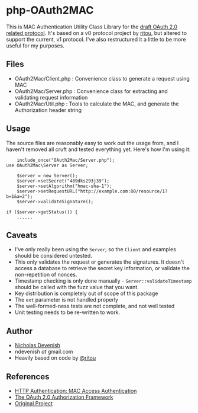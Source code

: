 # php-OAuth2MAC

This is MAC Authentication Utility Class Library for the [draft OAuth 2.0 related protocol](http://tools.ietf.org/html/draft-ietf-oauth-v2-http-mac-01). It's based on a v0 protocol project by [ritou](https://github.com/ritou/php-OAuth2MacToken), but altered to support the current, v1 protocol. I've also restructured it a little to be more useful for my purposes.

## Files

*   OAuth2Mac/Client.php  : Convenience class to generate a request using MAC
*   OAuth2Mac/Server.php  : Convenience class for extracting and validating request information
*   OAuth2Mac/Util.php    : Tools to calculate the MAC, and generate the Authorization header string

## Usage

The source files are reasonably easy to work out the usage from, and I haven't removed all cruft and tested everything yet. Here's how I'm using it:

		include_once("OAuth2Mac/Server.php");
    use OAuth2Mac\Server as Server;

		$server = new Server();
		$server->setSecret("489dks293j39");
		$server->setAlgorithm("hmac-sha-1");
		$server->setRequestURL("http://example.com:80/resource/1?b=1&a=2");
		$server->validateSignature();

    if ($server->getStatus()) {
        ......

## Caveats
  - I've only really been using the `Server`; so the `Client` and examples should be considered untested.
  - This only validates the request or generates the signatures. It doesn't access a database to retrieve the secret key information, or validate the non-repetition of nonces.
  - Timestamp checking is only done manually - `Server::validateTimestamp` should be called with the fuzz value that you want.
  - Key distribution is completely out of scope of this package
  - The `ext` parameter is not handled properly
  - The well-formed-ness tests are not complete, and not well tested
  - Unit testing needs to be re-written to work.

## Author

*   [Nicholas Devenish](https://github.com/ndevenish/)
*   ndevenish _at_ gmail.com
*   Heavily based on code by [@ritou](http://twitter.com/ritou)

## References

*   [HTTP Authentication: MAC Access Authentication](http://tools.ietf.org/html/draft-ietf-oauth-v2-http-mac-01)
*   [The OAuth 2.0 Authorization Framework](http://tools.ietf.org/html/draft-ietf-oauth-v2)
*   [Original Project](https://github.com/ritou/php-OAuth2MacToken)